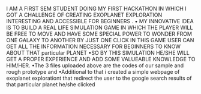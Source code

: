 I AM A FIRST SEM STUDENT DOING MY FIRST HACKATHON IN WHICH I GOT A CHALLENGE OF CREATING EXOPLANET EXPLORATION INTERESTING AND ACCESSIBLE FOR BEGINNERS . 
• MY INNOVATIVE IDEA IS TO BUILD A REAL LIFE SIMULATION GAME IN WHICH THE PLAYER WILL BE FREE TO MOVE AND HAVE SOME SPECIAL POWER TO WONDER FROM ONE GALAXY TO ANOTHER BY JUST ONE CLICK IN THIS GAME USER CAN GET ALL THE INFORMATION NECESSARY FOR BEGINNERS TO KNOW ABOUT THAT particular PLANET 
•SO BY THIS SIMULATION HE/SHE WILL GET A PROPER EXPERIENCE AND ADD SOME VALUEABLE KNOWLEDGE TO HIM/HER.
•The 3 files uploaded above are the codes of our sample and rough prototype
 and 
•Additional to that i created a simple webpage of exoplanet explorationt that redirect the user to the google search results of that particular planet he/she clicked